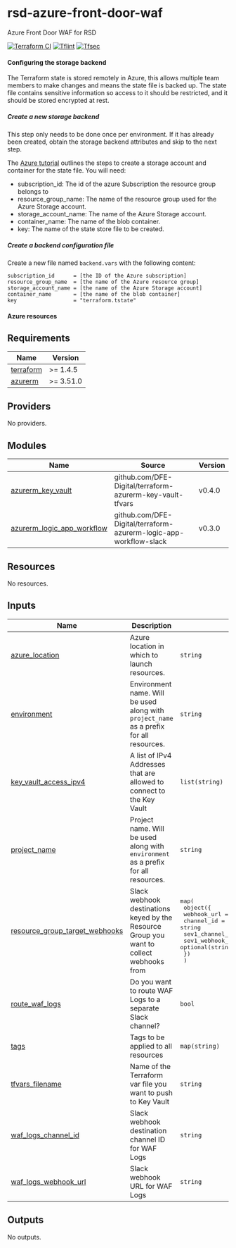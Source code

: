 # rsd-azure-front-door-waf
Azure Front Door WAF for RSD

[![Terraform CI](https://github.com/DFE-Digital/rsd-azure-front-door-waf/actions/workflows/continuous-integration-terraform.yml/badge.svg?branch=main)](https://github.com/DFE-Digital/rsd-azure-front-door-waf/actions/workflows/continuous-integration-terraform.yml/?branch=main)
[![Tflint](https://github.com/DFE-Digital/rsd-azure-front-door-waf/actions/workflows/continuous-integration-tflint.yml/badge.svg?branch=main)](https://github.com/DFE-Digital/rsd-azure-front-door-waf/actions/workflows/continuous-integration-tflint.yml?branch=main)
[![Tfsec](https://github.com/DFE-Digital/rsd-azure-front-door-waf/actions/workflows/continuous-integration-tfsec.yml/badge.svg?branch=main)](https://github.com/DFE-Digital/rsd-azure-front-door-waf/actions/workflows/continuous-integration-tfsec.yml?branch=main)

#### Configuring the storage backend

The Terraform state is stored remotely in Azure, this allows multiple team members to
make changes and means the state file is backed up. The state file contains
sensitive information so access to it should be restricted, and it should be stored
encrypted at rest.

##### Create a new storage backend

This step only needs to be done once per environment.
If it has already been created, obtain the storage backend attributes and skip to the next step.

The [Azure tutorial](https://docs.microsoft.com/en-us/azure/developer/terraform/store-state-in-azure-storage) outlines the steps to create a storage account and container for the state file. You will need:

- subscription_id: The id of the azure Subscription the resource group belongs to
- resource_group_name: The name of the resource group used for the Azure Storage account.
- storage_account_name: The name of the Azure Storage account.
- container_name: The name of the blob container.
- key: The name of the state store file to be created.

##### Create a backend configuration file

Create a new file named `backend.vars` with the following content:

```
subscription_id      = [the ID of the Azure subscription]
resource_group_name  = [the name of the Azure resource group]
storage_account_name = [the name of the Azure Storage account]
container_name       = [the name of the blob container]
key                  = "terraform.tstate"
```

#### Azure resources

<!-- BEGIN_TF_DOCS -->
## Requirements

| Name | Version |
|------|---------|
| <a name="requirement_terraform"></a> [terraform](#requirement\_terraform) | >= 1.4.5 |
| <a name="requirement_azurerm"></a> [azurerm](#requirement\_azurerm) | >= 3.51.0 |

## Providers

No providers.

## Modules

| Name | Source | Version |
|------|--------|---------|
| <a name="module_azurerm_key_vault"></a> [azurerm\_key\_vault](#module\_azurerm\_key\_vault) | github.com/DFE-Digital/terraform-azurerm-key-vault-tfvars | v0.4.0 |
| <a name="module_azurerm_logic_app_workflow"></a> [azurerm\_logic\_app\_workflow](#module\_azurerm\_logic\_app\_workflow) | github.com/DFE-Digital/terraform-azurerm-logic-app-workflow-slack | v0.3.0 |

## Resources

No resources.

## Inputs

| Name | Description | Type | Default | Required |
|------|-------------|------|---------|:--------:|
| <a name="input_azure_location"></a> [azure\_location](#input\_azure\_location) | Azure location in which to launch resources. | `string` | n/a | yes |
| <a name="input_environment"></a> [environment](#input\_environment) | Environment name. Will be used along with `project_name` as a prefix for all resources. | `string` | n/a | yes |
| <a name="input_key_vault_access_ipv4"></a> [key\_vault\_access\_ipv4](#input\_key\_vault\_access\_ipv4) | A list of IPv4 Addresses that are allowed to connect to the Key Vault | `list(string)` | `[]` | no |
| <a name="input_project_name"></a> [project\_name](#input\_project\_name) | Project name. Will be used along with `environment` as a prefix for all resources. | `string` | n/a | yes |
| <a name="input_resource_group_target_webhooks"></a> [resource\_group\_target\_webhooks](#input\_resource\_group\_target\_webhooks) | Slack webhook destinations keyed by the Resource Group you want to collect webhooks from | <pre>map(<br>    object({<br>      webhook_url      = string<br>      channel_id       = string<br>      sev1_channel_id  = optional(string, "")<br>      sev1_webhook_url = optional(string, "")<br>    })<br>  )</pre> | n/a | yes |
| <a name="input_route_waf_logs"></a> [route\_waf\_logs](#input\_route\_waf\_logs) | Do you want to route WAF Logs to a separate Slack channel? | `bool` | `false` | no |
| <a name="input_tags"></a> [tags](#input\_tags) | Tags to be applied to all resources | `map(string)` | n/a | yes |
| <a name="input_tfvars_filename"></a> [tfvars\_filename](#input\_tfvars\_filename) | Name of the Terraform var file you want to push to Key Vault | `string` | n/a | yes |
| <a name="input_waf_logs_channel_id"></a> [waf\_logs\_channel\_id](#input\_waf\_logs\_channel\_id) | Slack webhook destination channel ID for WAF Logs | `string` | `""` | no |
| <a name="input_waf_logs_webhook_url"></a> [waf\_logs\_webhook\_url](#input\_waf\_logs\_webhook\_url) | Slack webhook URL for WAF Logs | `string` | `""` | no |

## Outputs

No outputs.
<!-- END_TF_DOCS -->
